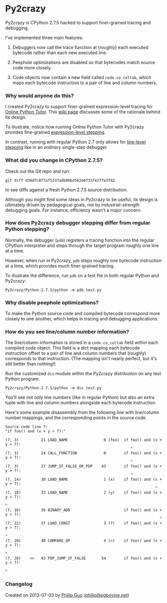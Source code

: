 Py2crazy
========

Py2crazy is CPython 2.7.5 hacked to support finer-grained tracing and
debugging.

I've implemented three main features:

1. Debuggers now call the trace function at (roughly) each executed
bytecode rather than each new executed line.

2. Peephole optimizations are disabled so that bytecodes match source
code more closely.

3. Code objects now contain a new field called `code.co_coltab`, which
maps each bytecode instruction to a pair of line and column numbers.


### Why would anyone do this?

I created Py2crazy to support finer-grained expression-level tracing
for [Online Python Tutor](http://pythontutor.com). This [wiki
page](https://github.com/pgbovine/OnlinePythonTutor/blob/master/v3/docs/project-ideas.md#hack-cpython-to-enable-sub-expression-level-tracing)
discusses some of the rationale behind its design.

To illustrate, notice how running Online Python Tutor with Py2crazy provides fine-grained
<a href="http://pythontutor.com/visualize.html#code=def+foo()%3A%0A++return+True%0A%0Ax+%3D+3%0Ay+%3D+5%0A%0Aif+foo()+and+(x+%2B+y+%3E+7)%3A%0A++print+'YES'%0Aelse%3A%0A++print+'NO'&mode=display&cumulative=false&heapPrimitives=false&drawParentPointers=false&textReferences=false&showOnlyOutputs=false&py=2crazy&curInstr=0">expression-level stepping</a>.

In contrast, running with regular Python 2.7 only allows for
<a href="http://pythontutor.com/visualize.html#code=def+foo()%3A%0A++return+True%0A%0Ax+%3D+3%0Ay+%3D+5%0A%0Aif+foo()+and+(x+%2B+y+%3E+7)%3A%0A++print+'YES'%0Aelse%3A%0A++print+'NO'&mode=display&cumulative=false&heapPrimitives=false&drawParentPointers=false&textReferences=false&showOnlyOutputs=false&py=2&curInstr=0">line-level stepping</a>
like in an ordinary single-step debugger.


### What did you change in CPython 2.7.5?

Check out the Git repo and run:

    git diff d36dfc8ffaf5337adb96bd582e0733fe2ffe3f02

to see diffs against a fresh Python 2.7.5 source distribution.

Although you might find some ideas in Py2crazy to be useful, its design
is ultimately driven by pedagogical goals, not by industrial-strength
debugging goals. For instance, efficiency wasn't a major concern.


### How does Py2crazy debugger stepping differ from regular Python stepping?

Normally, the debugger (`pdb`) registers a tracing function into the
regular CPython interpreter and steps through the target program roughly
one line at a time.

However, when run in Py2crazy, `pdb` steps roughly one bytecode
instruction at a time, which provides much finer-grained tracing.

To illustrate the difference, run `pdb` on a test file in both regular
Python and Py2crazy:

    Py2crazy/Python-2.7.5/python -m pdb test.py


### Why disable peephole optimizations?

To make the Python source code and compiled bytecode correspond more
closely to one another, which helps in tracing and debugging
applications.


### How do you see line/column number information?

The line/column information is stored in a `code.co_coltab` field within
each compiled code object. This field is a dict mapping each bytecode
instruction offset to a pair of line and column numbers that (roughly)
corresponds to that instruction. (The mapping isn't nearly perfect, but
it's still better than nothing!)

Run the customized `dis` module within the Py2crazy distribution on any
test Python program.

    Py2crazy/Python-2.7.5/python -m dis test.py

You'll see not only line numbers (like in regular Python) but also an
extra tuple with line and column numbers alongside each bytecode
instruction.

Here's some example disassembly from the following line with line/column
number mappings, and the corresponding points in the source code.

    Source code line 7:
    "if foo() and (x + y > 7):"

    (7, 3)          21 LOAD_NAME                0 (foo)  if foo() and (x + y > 7):
                                                            ^
    (7, 3)          24 CALL_FUNCTION            0        if foo() and (x + y > 7):
                                                            ^
    (7, 3)          27 JUMP_IF_FALSE_OR_POP    43        if foo() and (x + y > 7):
                                                            ^
    (7, 14)         30 LOAD_NAME                1 (x)    if foo() and (x + y > 7):
                                                                       ^
    (7, 18)         33 LOAD_NAME                2 (y)    if foo() and (x + y > 7):
                                                                           ^
    (7, 16)         36 BINARY_ADD                        if foo() and (x + y > 7):
                                                                         ^
    (7, 22)         37 LOAD_CONST               3 (7)    if foo() and (x + y > 7):
                                                                               ^
    (7, 20)         40 COMPARE_OP               4 (>)    if foo() and (x + y > 7):
                                                                             ^
    (7, 20)    >>   43 POP_JUMP_IF_FALSE       54        if foo() and (x + y > 7):
                                                                             ^


### Changelog

Created on 2013-07-03 by [Philip Guo](http://www.pgbovine.net/)
(philip@pgbovine.net)

